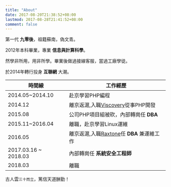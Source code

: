```yaml
---
title: "About"
date: 2017-08-20T21:38:52+08:00
lastmod: 2017-08-28T21:41:52+08:00
comment: false
---
```


第一代 **九零後**，祖籍蘇南，偽文青。

2012年本科畢業，專業 **信息與計算科學**。

然學非所用，用非所學。畢業後做過接線客服，當過工廠學徒。

於2014年轉行投身 **互聯網** 大潮。


時間線|工作經歷
---|---
2014.05~2014.10|赴京學習PHP編程
2014.12|離京返滬,入職[Viscovery][viscovery]從事PHP開發
2015.08|公司PHP項目組被砍，內部轉崗任 **DBA**
2015.11~2016.04|離職，赴京學習Linux運維
2016.05|離京返滬,入職[Raxtone][raxtone]任 **DBA** 兼運維工作
2017.03.16 ~ 2018.03|內部轉崗任 **系統安全工程師**
2018.03|離職


古人雲`三十而立`，篤信天道酬勤！


[viscovery]:https://www.viscovery.com "Viscovery"
[raxtone]:http://www.raxtone.com/ "Raxtone"


<!-- End -->
